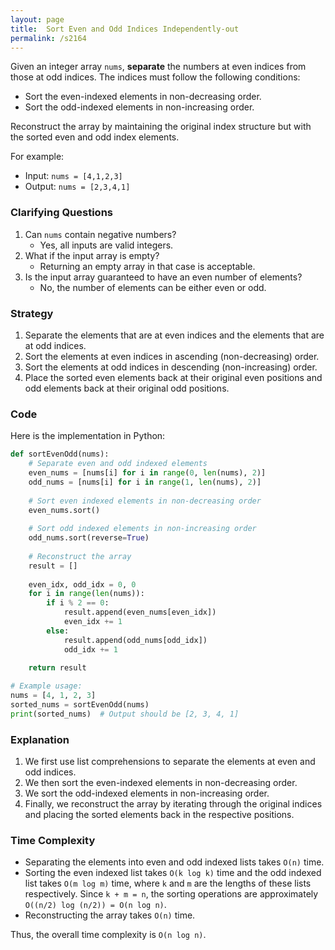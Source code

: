 ```yaml
---
layout: page
title:  Sort Even and Odd Indices Independently-out
permalink: /s2164
---
```

Given an integer array `nums`, **separate** the numbers at even indices from those at odd indices. The indices must follow the following conditions:
- Sort the even-indexed elements in non-decreasing order.
- Sort the odd-indexed elements in non-increasing order.

Reconstruct the array by maintaining the original index structure but with the sorted even and odd index elements.

For example:
- Input: `nums = [4,1,2,3]`
- Output: `nums = [2,3,4,1]`

### Clarifying Questions
1. Can `nums` contain negative numbers?
   - Yes, all inputs are valid integers.
2. What if the input array is empty?
   - Returning an empty array in that case is acceptable.
3. Is the input array guaranteed to have an even number of elements?
   - No, the number of elements can be either even or odd.

### Strategy
1. Separate the elements that are at even indices and the elements that are at odd indices.
2. Sort the elements at even indices in ascending (non-decreasing) order.
3. Sort the elements at odd indices in descending (non-increasing) order.
4. Place the sorted even elements back at their original even positions and odd elements back at their original odd positions.

### Code
Here is the implementation in Python:

```python
def sortEvenOdd(nums):
    # Separate even and odd indexed elements
    even_nums = [nums[i] for i in range(0, len(nums), 2)]
    odd_nums = [nums[i] for i in range(1, len(nums), 2)]
    
    # Sort even indexed elements in non-decreasing order
    even_nums.sort()
    
    # Sort odd indexed elements in non-increasing order
    odd_nums.sort(reverse=True)
    
    # Reconstruct the array
    result = []
    
    even_idx, odd_idx = 0, 0
    for i in range(len(nums)):
        if i % 2 == 0:
            result.append(even_nums[even_idx])
            even_idx += 1
        else:
            result.append(odd_nums[odd_idx])
            odd_idx += 1
    
    return result

# Example usage:
nums = [4, 1, 2, 3]
sorted_nums = sortEvenOdd(nums)
print(sorted_nums)  # Output should be [2, 3, 4, 1]
```

### Explanation
1. We first use list comprehensions to separate the elements at even and odd indices.
2. We then sort the even-indexed elements in non-decreasing order.
3. We sort the odd-indexed elements in non-increasing order.
4. Finally, we reconstruct the array by iterating through the original indices and placing the sorted elements back in the respective positions.

### Time Complexity
- Separating the elements into even and odd indexed lists takes `O(n)` time.
- Sorting the even indexed list takes `O(k log k)` time and the odd indexed list takes `O(m log m)` time, where `k` and `m` are the lengths of these lists respectively. Since `k + m = n`, the sorting operations are approximately `O((n/2) log (n/2)) = O(n log n)`.
- Reconstructing the array takes `O(n)` time.

Thus, the overall time complexity is `O(n log n)`.